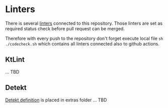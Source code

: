 # Linters

There is several [linters] connected to this repository.
Those linters are set as required status check before pull request can be merged.

Therefore with every push to the repository don't forget execute local file `sh ./codecheck.sh` which contains all linters connected also to github actions.  

## KtLint
... TBD


## Detekt

[Detekt definition] is placed in extras folder
... TBD






[linters]: ./build-logic/convention/src/main/kotlin/LintersConventionPlugin.kt
[Detekt definition]: ./extras/detekt.yml
